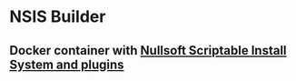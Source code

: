 # NSIS Builder

## Docker container with [Nullsoft Scriptable Install System and plugins](https://nsis.sourceforge.io/Docs/)


